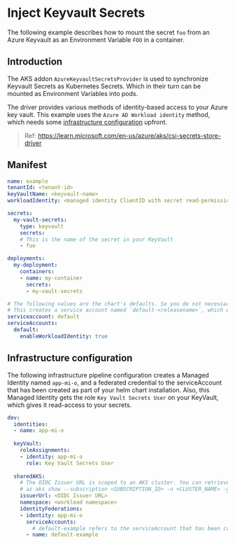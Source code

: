 # Inject Keyvault Secrets
The following example describes how to mount the secret `foo` from an Azure Keyvault as an Environment Variable `FOO` in a container.

## Introduction
The AKS addon `AzureKeyvaultSecretsProvider` is used to synchronize Keyvault Secrets as Kubernetes Secrets. Which in their turn can be mounted as Environment Variables into pods.

The driver provides various methods of identity-based access to your Azure key vault. This example uses the `Azure AD Workload identity` method, which needs some [infrastructure configuration](#infrastructure-configuration) upfront.

> Ref: https://learn.microsoft.com/en-us/azure/aks/csi-secrets-store-driver

## Manifest
```yaml
name: example
tenantId: <tenant-id>
keyVaultName: <keyvault-name>
workloadIdentity: <managed identity ClientID with secret read-permissions on the keyvault>

secrets:
  my-vault-secrets:
    type: keyvault
    secrets:
    # This is the name of the secret in your KeyVault
    - foo

deployments:
  my-deployment:
    containers:
    - name: my-container
      secrets:
      - my-vault-secrets

# The following values are the chart's defaults. So you do not necessarily have to overwrite them.
# This creates a service account named `default-<releasename>`, which will be used to access your KeyVault.
serviceaccount: default
serviceAccounts:
  default:
    enableWorkloadIdentity: true
```

## Infrastructure configuration
The following infrastructure pipeline configuration creates a Managed Identity named `app-mi-o`, and a federated credential to the serviceAccount that has been created as part of your helm chart installation. Also, this Managed Identity gets the role `Key Vault Secrets User` on your KeyVault, which gives it read-access to your secrets.

```yaml
dev:
  identities:
  - name: app-mi-o
  
  keyVault:
    roleAssignments:
    - identity: app-mi-o
      role: Key Vault Secrets User
  
  sharedAKS:
    # The OIDC Issuer URL is scoped to an AKS cluster. You can retrieve it using the following command
    # az aks show --subscription <SUBSCRIPTION_ID> -n <CLUSTER_NAME> -g <RESOURCE GROUP> --query "oidcIssuerProfile.issuerUr l" -otsv
    issuerUrl: <OIDC Issuer URL>
    namespace: <workload namespace>
    identityFederations:
    - identity: app-mi-o
      serviceAccounts:
        # default-example refers to the serviceAccount that has been created as part of the helm chart installation. The postfix `-example` is the release name.
      - name: default-example
```